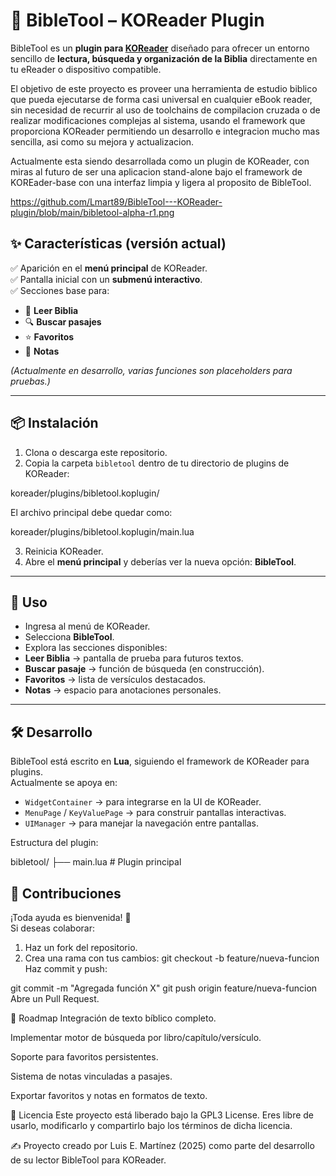 
# 📖 BibleTool – KOReader Plugin

BibleTool es un **plugin para [KOReader](https://github.com/koreader/koreader)** diseñado para ofrecer un entorno sencillo de **lectura, búsqueda y organización de la Biblia** directamente en tu eReader o dispositivo compatible.

El objetivo de este proyecto es proveer una herramienta de estudio biblico que pueda ejecutarse de forma casi universal en cualquier eBook reader, sin necesidad de recurrir
al uso de toolchains de compilacion cruzada o de realizar modificaciones complejas al sistema, usando el framework que proporciona KOReader permitiendo un desarrollo e integracion mucho mas sencilla, asi como su mejora y actualizacion.

Actualmente esta siendo desarrollada como un plugin de KOReader, con miras al futuro de ser una aplicacion stand-alone bajo el framework de KOREader-base con una interfaz limpia y ligera al proposito de BibleTool.

https://github.com/Lmart89/BibleTool---KOReader-plugin/blob/main/bibletool-alpha-r1.png

## ✨ Características (versión actual)

✅ Aparición en el **menú principal** de KOReader.  
✅ Pantalla inicial con un **submenú interactivo**.  
✅ Secciones base para:  
- 📖 **Leer Biblia**  
- 🔍 **Buscar pasajes**  
- ⭐ **Favoritos**  
- 📝 **Notas**  

*(Actualmente en desarrollo, varias funciones son placeholders para pruebas.)*

---

## 📦 Instalación

1. Clona o descarga este repositorio.  
2. Copia la carpeta `bibletool` dentro de tu directorio de plugins de KOReader:

koreader/plugins/bibletool.koplugin/

El archivo principal debe quedar como:

koreader/plugins/bibletool.koplugin/main.lua

3. Reinicia KOReader.  
4. Abre el **menú principal** y deberías ver la nueva opción: **BibleTool**.

---

## 🚀 Uso

- Ingresa al menú de KOReader.  
- Selecciona **BibleTool**.  
- Explora las secciones disponibles:  
- **Leer Biblia** → pantalla de prueba para futuros textos.  
- **Buscar pasaje** → función de búsqueda (en construcción).  
- **Favoritos** → lista de versículos destacados.  
- **Notas** → espacio para anotaciones personales.  

---

## 🛠️ Desarrollo

BibleTool está escrito en **Lua**, siguiendo el framework de KOReader para plugins.  
Actualmente se apoya en:

- `WidgetContainer` → para integrarse en la UI de KOReader.  
- `MenuPage` / `KeyValuePage` → para construir pantallas interactivas.  
- `UIManager` → para manejar la navegación entre pantallas.  

Estructura del plugin:

bibletool/
├── main.lua # Plugin principal

## 🤝 Contribuciones

¡Toda ayuda es bienvenida! 🙌  
Si deseas colaborar:

1. Haz un fork del repositorio.  
2. Crea una rama con tus cambios:
   git checkout -b feature/nueva-funcion
Haz commit y push:

git commit -m "Agregada función X"
git push origin feature/nueva-funcion
Abre un Pull Request.

📅 Roadmap
 Integración de texto bíblico completo.

 Implementar motor de búsqueda por libro/capítulo/versículo.

 Soporte para favoritos persistentes.

 Sistema de notas vinculadas a pasajes.

 Exportar favoritos y notas en formatos de texto.

📜 Licencia
Este proyecto está liberado bajo la GPL3 License.
Eres libre de usarlo, modificarlo y compartirlo bajo los términos de dicha licencia.

✍️ Proyecto creado por Luis E. Martínez (2025) como parte del desarrollo de su lector BibleTool para KOReader.
